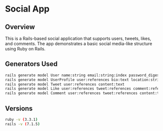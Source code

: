 
# Social App
## Overview
This is a Rails-based social application that supports users, tweets, likes, and comments. The app demonstrates a basic social media-like structure using Ruby on Rails.

## Generators Used

```bash
rails generate model User name:string email:string:index password_digest:string
rails generate model UserProfile user:references bio:text location:string
rails generate model Tweet user:references content:text
rails generate model Like user:references tweet:references comment:references
rails generate model Comment user:references tweet:references content:text
```
## Versions
```bash
ruby -v (3.3.1)
rails -v (7.1.5)
```